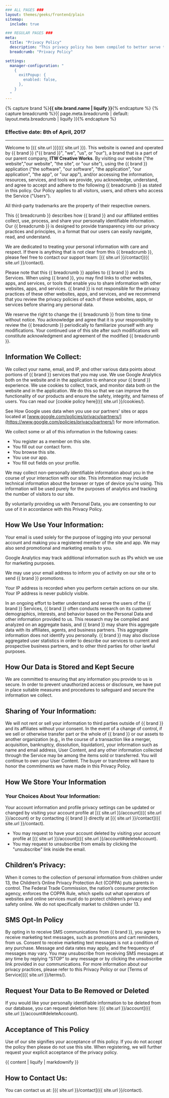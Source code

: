 ```yaml
---
### ALL PAGES ###
layout: themes/geeks/frontend/plain
sitemap:
  include: true

### REGULAR PAGES ###
meta:
  title: "Privacy Policy"
  description: "This privacy policy has been compiled to better serve those who are concerned with how their personal information is being used online."
  breadcrumb: "Privacy Policy"

settings:
  manager-configuration: "
    {
      exitPopup: {
        enabled: false,
      },
    }
  "
---
```


{% capture brand %}**{{ site.brand.name | liquify }}**{% endcapture %}
{% capture breadcrumb %}{{ page.meta.breadcrumb | default: layout.meta.breadcrumb | liquify }}{% endcapture %}

### Effective date: <span class="text-primary">8th of April, 2017</span>
<hr>

Welcome to [{{ site.url }}]({{ site.url }}). This website is owned and operated by {{ brand }} ("{{ brand }}", "we", "us", or "our"), a brand that is a part of our parent company, **ITW Creative Works**. By visiting our website ("the website","our website", "the site", or "our site"), using the {{ brand }} application ("the software", "our software", "the application", "our application", "the app", or "our app"), and/or accessing the information, resources, services, and tools we provide, you acknowledge, understand, and agree to accept and adhere to the following {{ breadcrumb }} as stated in this policy. Our Policy applies to all visitors, users, and others who access the Service ("Users").

All third-party trademarks are the property of their respective owners.

This {{ breadcrumb }} describes how {{ brand }} and our affiliated entities collect, use, process, and share your personally identifiable information. Our {{ breadcrumb }} is designed to provide transparency into our privacy practices and principles, in a format that our users can easily navigate, read, and understand.

We are dedicated to treating your personal information with care and respect. If there is anything that is not clear from this {{ breadcrumb }}, please feel free to contact our support team: [{{ site.url }}/contact]({{ site.url }}/contact).

Please note that this {{ breadcrumb }} applies to {{ brand }} and its Services. When using {{ brand }}, you may find links to other websites, apps, and services, or tools that enable you to share information with other websites, apps, and services. {{ brand }} is not responsible for the privacy practices of these other websites, apps, and services, and we recommend that you review the privacy policies of each of these websites, apps, or services before sharing any personal data.

We reserve the right to change the {{ breadcrumb }} from time to time without notice. You acknowledge and agree that it is your responsibility to review the {{ breadcrumb }} periodically to familiarize yourself with any modifications. Your continued use of this site after such modifications will constitute acknowledgment and agreement of the modified {{ breadcrumb }}.

## Information We Collect:
We collect your name, email, and IP, and other various data points about portions of {{ brand }} services that you may use. We use Google Analytics both on the website and in the application to enhance your {{ brand }} experience. We use cookies to collect, track, and monitor data both on the website and in the application. We do this so that we can improve the functionality of our products and ensure the safety, integrity, and fairness of users. You can read our [cookie policy here]({{ site.url }}/cookies/).

See How Google uses data when you use our partners' sites or apps located at [www.google.com/policies/privacy/partners/](https://www.google.com/policies/privacy/partners/) for more information.

We collect some or all of this information in the following cases:
* You register as a member on this site.
* You fill out our contact form.
* You browse this site.
* You use our app.
* You fill out fields on your profile.

We may collect non-personally identifiable information about you in the course of your interaction with our site. This information may include technical information about the browser or type of device you're using. This information will be used purely for the purposes of analytics and tracking the number of visitors to our site.

By voluntarily providing us with Personal Data, you are consenting to our use of it in accordance with this Privacy Policy.

## How We Use Your Information:
Your email is used solely for the purpose of logging into your personal account and making you a registered member of the site and app. We may also send promotional and marketing emails to you.

Google Analytics may track additional information such as IPs which we use for marketing purposes.

We may use your email address to inform you of activity on our site or to send {{ brand }} promotions.

Your IP address is recorded when you perform certain actions on our site. Your IP address is never publicly visible.

In an ongoing effort to better understand and serve the users of the {{ brand }} Services, {{ brand }} often conducts research on its customer demographics, interests, and behavior based on the Personal Data and other information provided to us. This research may be compiled and analyzed on an aggregate basis, and {{ brand }} may share this aggregate data with its affiliates, agents, and business partners. This aggregate information does not identify you personally. {{ brand }} may also disclose aggregated user statistics in order to describe our services to current and prospective business partners, and to other third parties for other lawful purposes.

## How Our Data is Stored and Kept Secure
We are committed to ensuring that any information you provide to us is secure. In order to prevent unauthorized access or disclosure, we have put in place suitable measures and procedures to safeguard and secure the information we collect.

## Sharing of Your Information:
We will not rent or sell your information to third parties outside of {{ brand }} and its affiliates without your consent.
In the event of a change of control, if we sell or otherwise transfer part or the whole of {{ brand }} or our assets to another organization (e.g., in the course of a transaction like a merger, acquisition, bankruptcy, dissolution, liquidation), your information such as name and email address, User Content, and any other information collected through the Service may be among the items sold or transferred. You will continue to own your User Content. The buyer or transferee will have to honor the commitments we have made in this Privacy Policy.

## How We Store Your Information

### Your Choices About Your Information:
Your account information and profile privacy settings can be updated or changed by visiting your account profile at [{{ site.url }}/account]({{ site.url }}/account) or by contacting {{ brand }} directly at [{{ site.url }}/contact]({{ site.url }}/contact).
- You may request to have your account deleted by visiting your account profile at [{{ site.url }}/account]({{ site.url }}/account#deleteAccount).
- You may request to unsubscribe from emails by clicking the "unsubscribe" link inside the email.

## Children’s Privacy:
When it comes to the collection of personal information from children under 13, the Children’s Online Privacy Protection Act (COPPA) puts parents in control. The Federal Trade Commission, the nation’s consumer protection agency, enforces the COPPA Rule, which spells out what operators of websites and online services must do to protect children’s privacy and safety online. We do not specifically market to children under 13.

## SMS Opt-In Policy
By opting in to receive SMS communications from {{ brand }}, you agree to receive marketing text messages, such as promotions and cart reminders, from us. Consent to receive marketing text messages is not a condition of any purchase. Message and data rates may apply, and the frequency of messages may vary. You may unsubscribe from receiving SMS messages at any time by replying “STOP” to any message or by clicking the unsubscribe link provided in our communications. For more information about our privacy practices, please refer to this Privacy Policy or our [Terms of Service]({{ site.url }}/terms/).

## Request Your Data to Be Removed or Deleted
If you would like your personally identifiable information to be deleted from our database, you can request deletion here: [{{ site.url }}/account]({{ site.url }}/account#deleteAccount).

## Acceptance of This Policy
Use of our site signifies your acceptance of this policy. If you do not accept the policy then please do not use this site. When registering, we will further request your explicit acceptance of the privacy policy.

{{ content | liquify | markdownify }}

## How to Contact Us:
You can contact us at: [{{ site.url }}/contact]({{ site.url }}/contact).
